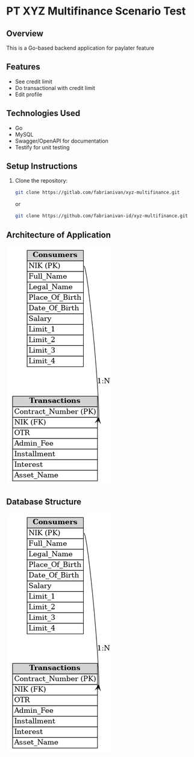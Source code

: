 # PT XYZ Multifinance Scenario Test

## **Overview**
This is a Go-based backend application for paylater feature

## **Features**
- See credit limit
- Do transactional with credit limit
- Edit profile

## **Technologies Used**
- Go
- MySQL
- Swagger/OpenAPI for documentation
- Testify for unit testing

## **Setup Instructions**
1. Clone the repository:
   ```bash
   git clone https://gitlab.com/fabrianivan/xyz-multifinance.git
   ```
   or
   ```bash
   git clone https://github.com/fabrianivan-id/xyz-multifinance.git
   ```

## **Architecture of Application**
![ERD](erd_diagram.png)

## **Database Structure**
![ERD](erd_diagram.png)